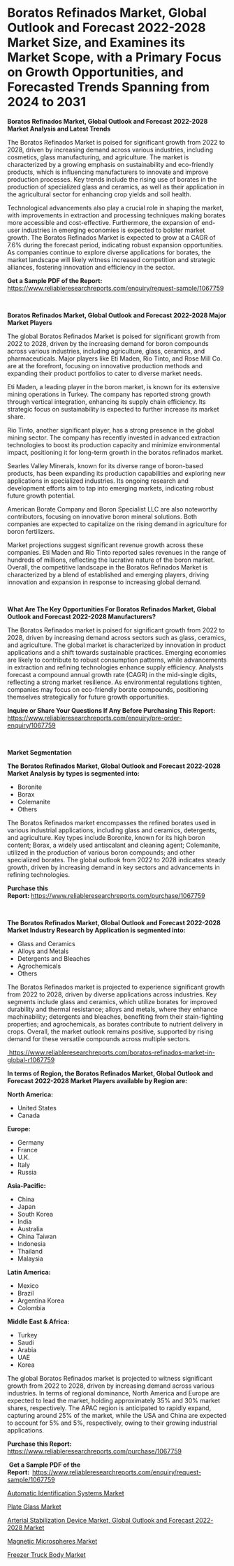 <p><h1>Boratos Refinados Market, Global Outlook and Forecast 2022-2028 Market Size, and Examines its Market Scope, with a Primary Focus on Growth Opportunities, and Forecasted Trends Spanning from 2024 to 2031</h1></p><p><strong>Boratos Refinados Market, Global Outlook and Forecast 2022-2028 Market Analysis and Latest Trends</strong></p>
<p><p>The Boratos Refinados Market is poised for significant growth from 2022 to 2028, driven by increasing demand across various industries, including cosmetics, glass manufacturing, and agriculture. The market is characterized by a growing emphasis on sustainability and eco-friendly products, which is influencing manufacturers to innovate and improve production processes. Key trends include the rising use of borates in the production of specialized glass and ceramics, as well as their application in the agricultural sector for enhancing crop yields and soil health.</p><p>Technological advancements also play a crucial role in shaping the market, with improvements in extraction and processing techniques making borates more accessible and cost-effective. Furthermore, the expansion of end-user industries in emerging economies is expected to bolster market growth. The Boratos Refinados Market is expected to grow at a CAGR of 7.6% during the forecast period, indicating robust expansion opportunities. As companies continue to explore diverse applications for borates, the market landscape will likely witness increased competition and strategic alliances, fostering innovation and efficiency in the sector.</p></p>
<p><strong>Get a Sample PDF of the Report:&nbsp;</strong> <a href="https://www.reliableresearchreports.com/enquiry/request-sample/1067759">https://www.reliableresearchreports.com/enquiry/request-sample/1067759</a></p>
<p>&nbsp;</p>
<p><strong>Boratos Refinados Market, Global Outlook and Forecast 2022-2028 Major Market Players</strong></p>
<p><p>The global Boratos Refinados Market is poised for significant growth from 2022 to 2028, driven by the increasing demand for boron compounds across various industries, including agriculture, glass, ceramics, and pharmaceuticals. Major players like Eti Maden, Rio Tinto, and Rose Mill Co. are at the forefront, focusing on innovative production methods and expanding their product portfolios to cater to diverse market needs.</p><p>Eti Maden, a leading player in the boron market, is known for its extensive mining operations in Turkey. The company has reported strong growth through vertical integration, enhancing its supply chain efficiency. Its strategic focus on sustainability is expected to further increase its market share.</p><p>Rio Tinto, another significant player, has a strong presence in the global mining sector. The company has recently invested in advanced extraction technologies to boost its production capacity and minimize environmental impact, positioning it for long-term growth in the boratos refinados market.</p><p>Searles Valley Minerals, known for its diverse range of boron-based products, has been expanding its production capabilities and exploring new applications in specialized industries. Its ongoing research and development efforts aim to tap into emerging markets, indicating robust future growth potential.</p><p>American Borate Company and Boron Specialist LLC are also noteworthy contributors, focusing on innovative boron mineral solutions. Both companies are expected to capitalize on the rising demand in agriculture for boron fertilizers.</p><p>Market projections suggest significant revenue growth across these companies. Eti Maden and Rio Tinto reported sales revenues in the range of hundreds of millions, reflecting the lucrative nature of the boron market. Overall, the competitive landscape in the Boratos Refinados Market is characterized by a blend of established and emerging players, driving innovation and expansion in response to increasing global demand.</p></p>
<p>&nbsp;</p>
<p><strong>What Are The Key Opportunities For Boratos Refinados Market, Global Outlook and Forecast 2022-2028 Manufacturers?</strong></p>
<p><p>The Boratos Refinados market is poised for significant growth from 2022 to 2028, driven by increasing demand across sectors such as glass, ceramics, and agriculture. The global market is characterized by innovation in product applications and a shift towards sustainable practices. Emerging economies are likely to contribute to robust consumption patterns, while advancements in extraction and refining technologies enhance supply efficiency. Analysts forecast a compound annual growth rate (CAGR) in the mid-single digits, reflecting a strong market resilience. As environmental regulations tighten, companies may focus on eco-friendly borate compounds, positioning themselves strategically for future growth opportunities.</p></p>
<p><strong>Inquire or Share Your Questions If Any Before Purchasing This Report:</strong> <a href="https://www.reliableresearchreports.com/enquiry/pre-order-enquiry/1067759">https://www.reliableresearchreports.com/enquiry/pre-order-enquiry/1067759</a></p>
<p>&nbsp;</p>
<p><strong>Market Segmentation</strong></p>
<p><strong>The Boratos Refinados Market, Global Outlook and Forecast 2022-2028 Market Analysis by types is segmented into:</strong></p>
<p><ul><li>Boronite</li><li>Borax</li><li>Colemanite</li><li>Others</li></ul></p>
<p><p>The Boratos Refinados market encompasses the refined borates used in various industrial applications, including glass and ceramics, detergents, and agriculture. Key types include Boronite, known for its high boron content; Borax, a widely used antiscalant and cleaning agent; Colemanite, utilized in the production of various boron compounds; and other specialized borates. The global outlook from 2022 to 2028 indicates steady growth, driven by increasing demand in key sectors and advancements in refining technologies.</p></p>
<p><strong>Purchase this Report:&nbsp;</strong><a href="https://www.reliableresearchreports.com/purchase/1067759">https://www.reliableresearchreports.com/purchase/1067759</a></p>
<p>&nbsp;</p>
<p><strong>The Boratos Refinados Market, Global Outlook and Forecast 2022-2028 Market Industry Research by Application is segmented into:</strong></p>
<p><ul><li>Glass and Ceramics</li><li>Alloys and Metals</li><li>Detergents and Bleaches</li><li>Agrochemicals</li><li>Others</li></ul></p>
<p><p>The Boratos Refinados market is projected to experience significant growth from 2022 to 2028, driven by diverse applications across industries. Key segments include glass and ceramics, which utilize borates for improved durability and thermal resistance; alloys and metals, where they enhance machinability; detergents and bleaches, benefiting from their stain-fighting properties; and agrochemicals, as borates contribute to nutrient delivery in crops. Overall, the market outlook remains positive, supported by rising demand for these versatile compounds across multiple sectors.</p></p>
<p><a href="https://www.reliableresearchreports.com/boratos-refinados-market-in-global-r1067759">&nbsp;https://www.reliableresearchreports.com/boratos-refinados-market-in-global-r1067759</a></p>
<p><strong>In terms of Region, the Boratos Refinados Market, Global Outlook and Forecast 2022-2028 Market Players available by Region are:</strong></p>
<p>
    <p> <strong> North America: </strong>
        <ul>
            <li>United States</li>
            <li>Canada</li>
        </ul>
        </p> 
    <p> <strong> Europe: </strong>
        <ul>
            <li>Germany</li>
            <li>France</li>
            <li>U.K.</li>
            <li>Italy</li>
            <li>Russia</li>
        </ul>
        </p> 
    <p> <strong> Asia-Pacific: </strong>
        <ul>
            <li>China</li>
            <li>Japan</li>
            <li>South Korea</li>
            <li>India</li>
            <li>Australia</li>
            <li>China Taiwan</li>
            <li>Indonesia</li>
            <li>Thailand</li>
            <li>Malaysia</li>
        </ul>
        </p> 
    <p> <strong> Latin America: </strong>
        <ul>
            <li>Mexico</li>
            <li>Brazil</li>
            <li>Argentina Korea</li>
            <li>Colombia</li>
        </ul>
        </p> 
    <p> <strong> Middle East & Africa: </strong>
        <ul>
            <li>Turkey</li>
            <li>Saudi</li>
            <li>Arabia</li>
            <li>UAE</li>
            <li>Korea</li>
        </ul>
    </p>
    </p>
<p><p>The global Boratos Refinados market is projected to witness significant growth from 2022 to 2028, driven by increasing demand across various industries. In terms of regional dominance, North America and Europe are expected to lead the market, holding approximately 35% and 30% market shares, respectively. The APAC region is anticipated to rapidly expand, capturing around 25% of the market, while the USA and China are expected to account for 5% and 5%, respectively, owing to their growing industrial applications.</p></p>
<p><strong>Purchase this Report: </strong><a href="https://www.reliableresearchreports.com/purchase/1067759">https://www.reliableresearchreports.com/purchase/1067759</a></p>
<p>&nbsp;<strong>Get a Sample PDF of the Report:&nbsp;&nbsp;</strong><a href="https://www.reliableresearchreports.com/enquiry/request-sample/1067759">https://www.reliableresearchreports.com/enquiry/request-sample/1067759</a></p>
<p><strong></strong></p>
<p><p><a href="https://medium.com/@zoe.dyer9808709/the-automatic-identification-systems-market-has-grown-significantly-as-a-result-of-several-1a0c633fbcfc">Automatic Identification Systems Market</a></p><p><a href="https://issuu.com/reportprime-2/docs/plate-glass-market-size-2030.pptx_d61f92409d3339">Plate Glass Market</a></p><p><a href="https://github.com/hgf64gh/Market-Research-Report-List-1/blob/main/arterial-stabilization-device-market-global-outlook-and-forecast-2022-2028-market.md">Arterial Stabilization Device Market, Global Outlook and Forecast 2022-2028 Market</a></p><p><a href="https://issuu.com/reportprime-2/docs/magnetic-microspheres-market-size-2_4c01ef574c676e">Magnetic Microspheres Market</a></p><p><a href="https://www.linkedin.com/pulse/freezer-truck-body-market-size-type-capacity-below-10-toncapacity-kftge?trackingId=ZQftDNbiQx%2B1meHyVol6TA%3D%3D">Freezer Truck Body Market</a></p></p>